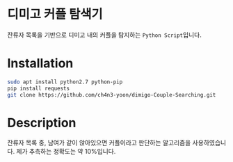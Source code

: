 # 디미고 커플 탐색기

잔류자 목록을 기반으로 디미고 내의 커플을 탐지하는 ```Python Script```입니다.  

# Installation

```bash
sudo apt install python2.7 python-pip
pip install requests
git clone https://github.com/ch4n3-yoon/dimigo-Couple-Searching.git
```



# Description

잔류자 목록 중, 남여가 같이 앉아있으면 커플이라고 판단하는 알고리즘을 사용하였습니다.  제가 추측하는 정확도는 약 10%입니다. 